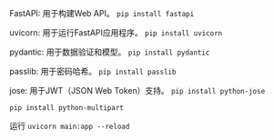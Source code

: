 FastAPI: 用于构建Web API。
`pip install fastapi`

uvicorn: 用于运行FastAPI应用程序。
`pip install uvicorn`

pydantic: 用于数据验证和模型。
`pip install pydantic`

passlib: 用于密码哈希。
`pip install passlib`

jose: 用于JWT（JSON Web Token）支持。
`pip install python-jose`

`pip install python-multipart`

运行
`uvicorn main:app --reload`